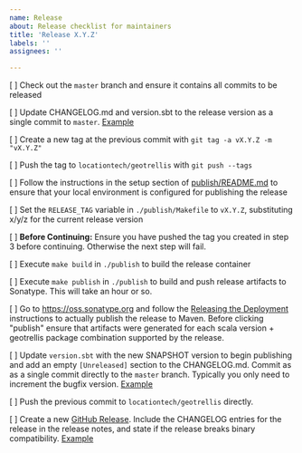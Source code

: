 ```yaml
---
name: Release
about: Release checklist for maintainers
title: 'Release X.Y.Z'
labels: ''
assignees: ''

---
```


[ ] Check out the `master` branch and ensure it contains all commits to be released

[ ] Update CHANGELOG.md and version.sbt to the release version as a single commit to `master`. [Example](https://github.com/locationtech/geotrellis/commit/e8fbbe2668aa0e99b7a631e9dc7802bc270c2bda)

[ ] Create a new tag at the previous commit with `git tag -a vX.Y.Z -m "vX.Y.Z"`

[ ] Push the tag to `locationtech/geotrellis` with `git push --tags`

[ ] Follow the instructions in the setup section of [publish/README.md](https://github.com/locationtech/geotrellis/blob/master/publish/README.md#setup) to ensure that your local environment is configured for publishing the release

[ ] Set the `RELEASE_TAG` variable in `./publish/Makefile` to `vX.Y.Z`, substituting x/y/z for the current release version

[ ] **Before Continuing:** Ensure you have pushed the tag you created in step 3 before continuing. Otherwise the next step will fail.

[ ] Execute `make build` in `./publish` to build the release container

[ ] Execute `make publish` in `./publish` to build and push release artifacts to Sonatype. This will take an hour or so.

[ ] Go to https://oss.sonatype.org and follow the [Releasing the Deployment](https://central.sonatype.org/pages/releasing-the-deployment.html) instructions to actually publish the release to Maven. Before clicking "publish" ensure that artifacts were generated for each scala version + geotrellis package combination supported by the release.

[ ] Update `version.sbt` with the new SNAPSHOT version to begin publishing and add an empty `[Unreleased]` section to the CHANGELOG.md. Commit as as a single commit directly to the `master` branch. Typically you only need to increment the bugfix version. [Example](https://github.com/locationtech/geotrellis/commit/be47659e533f771bf9ffba54d59fca3cdcb4bf16)

[ ] Push the previous commit to `locationtech/geotrellis` directly.

[ ] Create a new [GitHub Release](https://github.com/locationtech/geotrellis/releases/new). Include the CHANGELOG entries for the release in the release notes, and state if the release breaks binary compatibility. [Example](https://github.com/locationtech/geotrellis/releases/tag/v3.4.0)
